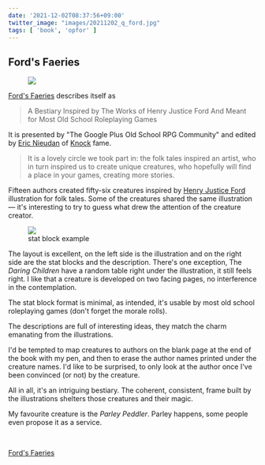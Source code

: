 ```yaml
---
date: '2021-12-02T08:37:56+09:00'
twitter_image: "images/20211202_q_ford.jpg"
tags: [ 'book', 'opfor' ]
---
```


## Ford's Faeries

<figure class="banner">
<img src="images/20211202_ford.jpg" loading="lazy" />
<figcaption>
</figcaption>
</figure>

[Ford's Faeries](https://www.drivethrurpg.com/product/258394/Fords-Faeries-A-Bestiary-Inspired-by-Henry-Justice-Ford?affiliate_id=2746229) describes itself as

> A Bestiary Inspired by The Works of Henry Justice Ford And Meant for Most Old School Roleplaying Games

It is presented by "The Google Plus Old School RPG Community" and edited by [Eric Nieudan](https://twitter.com/surcapitaine) of [Knock](https://www.themerrymushmen.com/) fame.

> It is a lovely circle we took part in: the folk tales inspired an artist, who in turn inspired us to create unique creatures, who hopefully will find a place in your games, creating more stories.

Fifteen authors created fifty-six creatures inspired by [Henry Justice Ford](https://en.wikipedia.org/wiki/Henry_Justice_Ford) illustration for folk tales. Some of the creatures shared the same illustration — it's interesting to try to guess what drew the attention of the creature creator.

<figure class="right larger">
<a href="https://www.drivethrurpg.com/product/258394/Fords-Faeries-A-Bestiary-Inspired-by-Henry-Justice-Ford?affiliate_id=2746229"><img src="images/20211202_dancer.jpg" loading="lazy" /></a>
<figcaption>
stat block example
</figcaption>
</figure>

The layout is excellent, on the left side is the illustration and on the right side are the stat blocks and the description. There's one exception, The _Daring Children_ have a random table right under the illustration, it still feels right. I like that a creature is developed on two facing pages, no interference in the contemplation.

The stat block format is minimal, as intended, it's usable by most old school roleplaying games (don't forget the morale rolls).

The descriptions are full of interesting ideas, they match the charm emanating from the illustrations.

I'd be tempted to map creatures to authors on the blank page at the end of the book with my pen, and then to erase the author names printed under the creature names. I'd like to be surprised, to only look at the author once I've been convinced (or not) by the creature.

All in all, it's an intriguing bestiary. The coherent, consistent, frame built by the illustrations shelters those creatures and their magic.

My favourite creature is the _Parley Peddler_. Parley happens, some people even propose it as a service.

&nbsp;

[Ford's Faeries](https://www.drivethrurpg.com/product/258394/Fords-Faeries-A-Bestiary-Inspired-by-Henry-Justice-Ford?affiliate_id=2746229)

